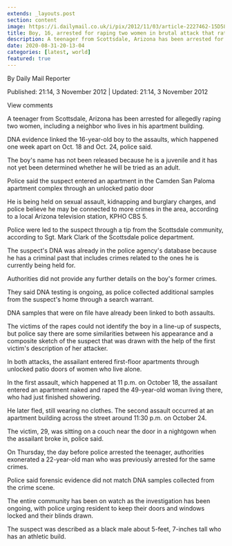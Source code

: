 ```yaml
---
extends: _layouts.post
section: content
image: https://i.dailymail.co.uk/i/pix/2012/11/03/article-2227462-15D583FB000005DC-458_1024x615_large.jpg 
title: Boy, 16, arrested for raping two women in brutal attack that rattled small Arizona community 
description: A teenager from Scottsdale, Arizona has been arrested for allegedly raping two women, including a neighbor who lives in his apartment building. DNA evidence linked the 16-year-old boy to the assaults, which happened one week apart on Oct. 18 and Oct. 24, police said. 
date: 2020-08-31-20-13-04 
categories: [latest, world] 
featured: true 
--- 
```

By Daily Mail Reporter 

 Published:  21:14, 3 November 2012   |  Updated:  21:14, 3 November 2012   



View  comments

A teenager from Scottsdale, Arizona has been arrested for allegedly raping two women, including a neighbor who lives in his apartment building. 

DNA evidence linked the 16-year-old boy to the assaults, which happened one week apart on Oct. 18 and Oct. 24, police said. 

The boy's name has not been released because he is a juvenile and it has not yet been determined whether he will be tried as an adult. 

Police said the suspect entered an apartment in the Camden San Paloma apartment complex through an unlocked patio door

 He is being held on sexual assault, kidnapping and burglary charges, and police believe he may be connected to more crimes in the area, according to a local Arizona television station, KPHO CBS 5. 

Police were led to the suspect through a tip from the Scottsdale community, according to Sgt. Mark Clark of the Scottsdale police department. 

The suspect's DNA was already in the police agency's database because he has a criminal past that includes crimes related to the ones he is currently being held for. 

Authorities did not provide any further details on the boy's former crimes.

 They said DNA testing is ongoing, as police collected additional samples from the suspect's home through a search warrant. 

DNA samples that were on file have already been linked to both assaults. 

The victims of the rapes could not identify the boy in a line-up of suspects, but police say there are some similarities between his appearance and a composite sketch of the suspect that was drawn with the help of the first victim's description of her attacker.   

 In both attacks, the assailant entered first-floor apartments through unlocked patio doors of women who live alone. 

 In the first assault, which happened at 11 p.m. on October 18, the assailant entered an apartment naked and raped the 49-year-old woman living there, who had just finished showering. 

He later fled, still wearing no clothes. The second assault occurred at an apartment building across the street around 11:30 p.m. on October 24.

 The victim, 29, was sitting on a couch near the door in a nightgown when the assailant broke in, police said. 

On Thursday, the day before police arrested the teenager, authorities exonerated a 22-year-old man who was previously arrested for the same crimes. 

Police said forensic evidence did not match DNA samples collected from the crime scene. 

 The entire community has been on watch as the investigation has been ongoing, with police urging resident to keep their doors and windows locked and their blinds drawn. 

The suspect was described as a black male about 5-feet, 7-inches tall who has an athletic build.

